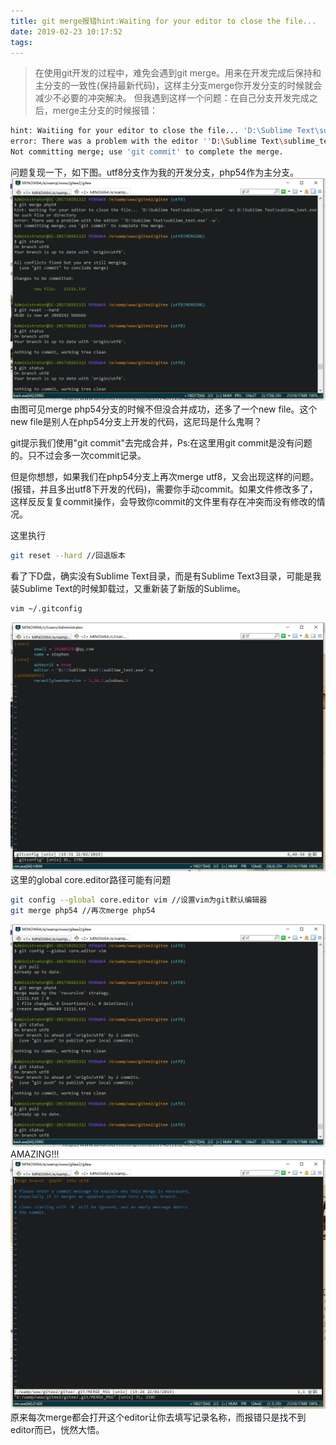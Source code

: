 ```yaml
---
title: git merge报错hint:Waiting for your editor to close the file...
date: 2019-02-23 10:17:52
tags:
---
```

>在使用git开发的过程中，难免会遇到git merge。用来在开发完成后保持和主分支的一致性(保持最新代码)，这样主分支merge你开发分支的时候就会减少不必要的冲突解决。
但我遇到这样一个问题：在自己分支开发完成之后，merge主分支的时候报错：
````bash
hint: Waitiing for your editor to close the file... 'D:\Sublime Text\sublime_text.ext' -w: D:\Sublime Text\sublime_text.exe  No such file or derectory
error: There was a problem with the editor ''D:\Sublime Text\sublime_text.ext' -w'.
Not committing merge; use 'git commit' to complete the merge.
````
问题复现一下，如下图。utf8分支作为我的开发分支，php54作为主分支。
![1.jpg](git-merge-hint/1.jpg)
由图可见merge php54分支的时候不但没合并成功，还多了一个new file。这个new file是别人在php54分支上开发的代码，这尼玛是什么鬼啊？

git提示我们使用"git commit"去完成合并，Ps:在这里用git commit是没有问题的。只不过会多一次commit记录。

但是你想想，如果我们在php54分支上再次merge utf8，又会出现这样的问题。(报错，并且多出utf8下开发的代码)，需要你手动commit。如果文件修改多了，这样反反复复commit操作，会导致你commit的文件里有存在冲突而没有修改的情况。

这里执行
````bash
git reset --hard //回退版本
````
看了下D盘，确实没有Sublime Text目录，而是有Sublime Text3目录，可能是我装Sublime Text的时候卸载过，又重新装了新版的Sublime。
````bash
vim ~/.gitconfig
````
![2.jpg](git-merge-hint/2.jpg)
这里的global core.editor路径可能有问题
````bash
git config --global core.editor vim //设置vim为git默认编辑器
git merge php54 //再次merge php54
````
![3.jpg](git-merge-hint/3.jpg)
AMAZING!!!
![4.jpg](git-merge-hint/4.jpg)
原来每次merge都会打开这个editor让你去填写记录名称，而报错只是找不到editor而已，恍然大悟。


